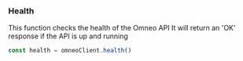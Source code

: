 
### Health

This function checks the health of the Omneo API
It will return an 'OK' response if the API is up and running

```javascript
const health = omneoClient.health()
```

